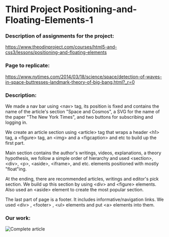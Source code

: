 # Third Project Positioning-and-Floating-Elements-1

### Description of assignments for the project:

https://www.theodinproject.com/courses/html5-and-css3/lessons/positioning-and-floating-elements

### Page to replicate:

https://www.nytimes.com/2014/03/18/science/space/detection-of-waves-in-space-buttresses-landmark-theory-of-big-bang.html?_r=0

### Description:

We made a nav bar using \<nav\> tag, its position is fixed and contains the name of the article's section "Space and Cosmos", a SVG for the name of the paper "The New York Times", and two buttons for subscribing and logging in.

We create an article section using \<article\> tag that wraps a header \<h1\> tag, a \<figure\> tag, an \<img\> and a \<figcaption\> and etc to build up the first part.

Main section contains the author's writings, videos, explanations, a theory hypothesis, we follow a simple order of hierarchy and used \<section\>, \<div\>, \<p\>, \<aside\>, \<iframe\>, and etc. elements positioned with mostly "float"ing.

At the ending, there are recommended articles, writings and editor's pick section. We build up this section by using \<div\> and \<figure\> elements. Also used an \<aside\> element to create the most popular section.

The last part of page is a footer. It includes informative/navigation links. We used \<div\> , \<footer\> , \<ul\> elements and put \<a\> elements into them.

### Our work:

![Complete article](https://i.ibb.co/vjbkwfY/screencapture-file-C-Users-Sh-ADo-Desktop-Microverse-Positioning-and-Floating-Elements-1-index-html-2019-08-30-22-56-23.png "Our Replica")
